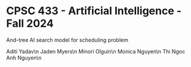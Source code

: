 # CPSC 433 - Artificial Intelligence - Fall 2024
 And-tree AI search model for scheduling problem

Aditi Yadav\n
Jaden Myers\n
Minori Olguin\n
Monica Nguyen\n
Thi Ngoc Anh Nguyen\n
